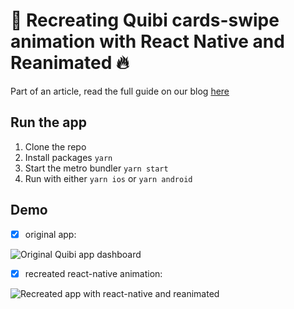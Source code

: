 # 📱 Recreating Quibi cards-swipe animation with React Native and Reanimated 🔥

Part of an article, read the full guide on our blog [here](https://thewidlarzgroup.com/quibi-swipe-cards//)

## Run the app

1. Clone the repo
2. Install packages `yarn`
3. Start the metro bundler `yarn start`
4. Run with either `yarn ios` or `yarn android`

## Demo

- [x] original app:

![Original Quibi app dashboard](./original.gif)

- [x] recreated react-native animation:

![Recreated app with react-native and reanimated](./final.gif)
